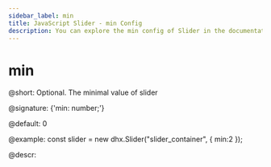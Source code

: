 ```yaml
---
sidebar_label: min
title: JavaScript Slider - min Config 
description: You can explore the min config of Slider in the documentation of the DHTMLX JavaScript UI library. Browse developer guides and API reference, try out code examples and live demos, and download a free 30-day evaluation version of DHTMLX Suite 7.
---
```


# min

@short: Optional. The minimal value of slider

@signature: {'min: number;'}

@default: 0

@example:
const slider = new dhx.Slider("slider_container", { 
    min:2
});

@descr:

[comment]: # (@related: slider/initializing_slider.md#configuration-properties slider/configuring_slider.md#minimal-and-maximal-values)

